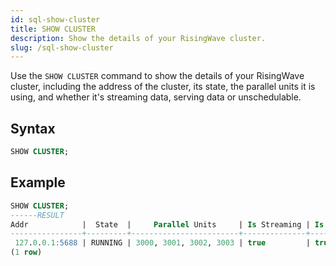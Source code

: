```yaml
---
id: sql-show-cluster
title: SHOW CLUSTER
description: Show the details of your RisingWave cluster.
slug: /sql-show-cluster
---
```

<head>
  <link rel="canonical" href="https://docs.risingwave.com/docs/current/sql-show-cluster/" />
</head>

Use the `SHOW CLUSTER` command to show the details of your RisingWave cluster, including the address of the cluster, its state, the parallel units it is using, and whether it's streaming data, serving data or unschedulable.

## Syntax

```sql
SHOW CLUSTER;
```

## Example

```sql
SHOW CLUSTER;
------RESULT
Addr            |  State  |     Parallel Units     | Is Streaming | Is Serving | Is Unschedulable
----------------+---------+------------------------+--------------+------------+------------------
 127.0.0.1:5688 | RUNNING | 3000, 3001, 3002, 3003 | true         | true       | false
(1 row)
```
